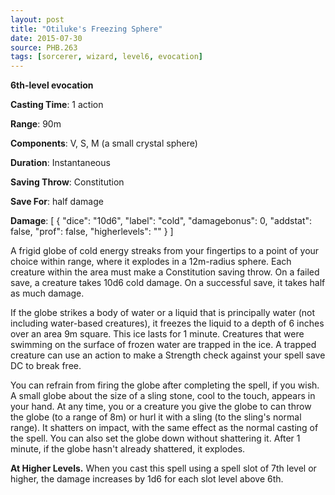 ```yaml
---
layout: post
title: "Otiluke's Freezing Sphere"
date: 2015-07-30
source: PHB.263
tags: [sorcerer, wizard, level6, evocation]
---
```


**6th-level evocation**

**Casting Time**: 1 action

**Range**: 90m

**Components**: V, S, M (a small crystal sphere)

**Duration**: Instantaneous

**Saving Throw**: Constitution

**Save For**: half damage

**Damage**: [ { "dice": "10d6", "label": "cold", "damagebonus": 0, "addstat": false, "prof": false, "higherlevels": "" } ]

A frigid globe of cold energy streaks from your fingertips to a point of your choice within range, where it explodes in a 12m-radius sphere. Each creature within the area must make a Constitution saving throw. On a failed save, a creature takes 10d6 cold damage. On a successful save, it takes half as much damage.

If the globe strikes a body of water or a liquid that is principally water (not including water-based creatures), it freezes the liquid to a depth of 6 inches over an area 9m square. This ice lasts for 1 minute. Creatures that were swimming on the surface of frozen water are trapped in the ice. A trapped creature can use an action to make a Strength check against your spell save DC to break free.

You can refrain from firing the globe after completing the spell, if you wish. A small globe about the size of a sling stone, cool to the touch, appears in your hand. At any time, you or a creature you give the globe to can throw the globe (to a range of 8m) or hurl it with a sling (to the sling's normal range). It shatters on impact, with the same effect as the normal casting of the spell. You can also set the globe down without shattering it. After 1 minute, if the globe hasn't already shattered, it explodes.

**At Higher Levels.** When you cast this spell using a spell slot of 7th level or higher, the damage increases by 1d6 for each slot level above 6th.
